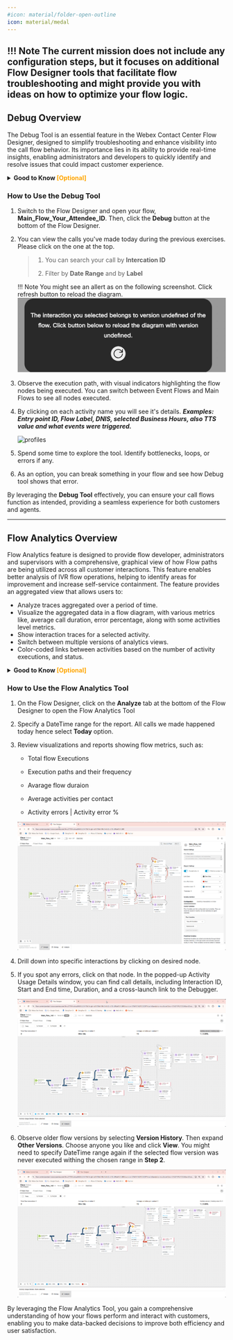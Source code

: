 ```yaml
---
#icon: material/folder-open-outline
icon: material/medal
---
```



!!! Note
    The current mission does not include any configuration steps, but it focuses on additional Flow Designer tools that facilitate flow troubleshooting and might provide you with ideas on how to optimize your flow logic.
---
## Debug Overview

The Debug Tool is an essential feature in the Webex Contact Center Flow Designer, designed to simplify troubleshooting and enhance visibility into the call flow behavior. Its importance lies in its ability to provide real-time insights, enabling administrators and developers to quickly identify and resolve issues that could impact customer experience.

**<details><summary>Good to Know <span style="color: orange;">[Optional]</span></summary>**

#### Why Debug is Important?

1. **Real-Time Analysis**: Tracks the call flow execution step by step, showing which nodes are executed and the data passed between them.

2. **Error Identification**: Quickly pinpoint errors, such as misconfigured nodes, incorrect variable usage, or unexpected call routing.

3. **Optimization**: Provides insights into flow performance, allowing you to optimize for efficiency and accuracy.
</details>


### How to Use the Debug Tool

1. Switch to the Flow Designer and open your flow, **<span class="attendee-id-container">Main_Flow_<span class="attendee-id-placeholder" data-prefix="Main_Flow_">Your_Attendee_ID</span><span class="copy" title="Click to copy!"></span></span>**. Then, click the **Debug** button at the bottom of the Flow Designer.

2. You can view the calls you've made today during the previous exercises. Please click on the one at the top.
    
    > 
    > 1. You can search your call by **Intercation ID**
    > 
    > 2. Filter by **Date Range** and by **Label**

    !!! Note
        You might see an allert as on the following screenshot. Click refresh button to reload the diagram. 
        ![profiles](../graphics/Lab1/DebugRefresh.jpg)       

3. Observe the execution path, with visual indicators highlighting the flow nodes being executed. You can switch between Event Flows and Main Flows to see all nodes executed.
4. By clicking on each activity name you will see it's details. ***Examples: Entry point ID, Flow Label, DNIS, selected Business Hours, also TTS value and what events were triggered.***

    ![profiles](../graphics/Lab1/FlowDebug1.gif)

5. Spend some time to explore the tool. Identify bottlenecks, loops, or errors if any. 
6. As an option, you can break something in your flow and see how Debug tool shows that error.

By leveraging the **Debug Tool** effectively, you can ensure your call flows function as intended, providing a seamless experience for both customers and agents.

---

## Flow Analytics Overview

Flow Analytics feature is designed to provide flow developer, administrators and supervisors with a comprehensive, graphical view of how Flow paths are being utilized across all customer interactions. This feature enables better analysis of IVR flow operations, helping to identify areas for improvement and increase self-service containment. The feature provides an aggregated view that allows users to:

  - Analyze traces aggregated over a period of time.
  - Visualize the aggregated data in a flow diagram, with various metrics like, average call duration, error percentage, along with some activities level metrics. 
  - Show interaction traces for a selected activity.
  - Switch between multiple versions of analytics views.
  - Color-coded links between activities based on the number of activity executions, and status.

**<details><summary>Good to Know <span style="color: orange;">[Optional]</span></summary>**

#### Why Flow Analytics is Important?

1. **Performance Monitoring**: Tracks key metrics, such as flow usage, execution frequency, and processing times, helping you assess flow efficiency.

2. **Behavior Analysis**: Identifies patterns in customer interactions and highlights potential issues, such as abandoned calls or potential loops.

3. **Proactive Optimization**: Offers data-driven insights to fine-tune flow configurations, ensuring optimal performance and alignment with business objectives.
</details>

### How to Use the Flow Analytics Tool

1. On the Flow Designer, click on the **Analyze** tab at the bottom of the Flow Designer to open the Flow Analytics Tool

2. Specify a DateTime range for the report. All calls we made happened today hence select **Today** option.

3. Review visualizations and reports showing flow metrics, such as:
    
    - Total flow Executions
    
    - Execution paths and their frequency
    
    - Avarage flow duraion
    
    - Average activities per contact
    
    - Activity errors | Activity error %

    ![profiles](../graphics/Lab1/FlowAnalytics1.gif)

4. Drill down into specific interactions by clicking on desired node.

5. If you spot any errors, click on that node. In the popped-up Activity Usage Details window, you can find call details, including Interaction ID, Start and End time, Duration, and a cross-launch link to the Debugger.

    ![profiles](../graphics/Lab1/FlowAnalytics2.gif)

6. Observe older flow versions by selecting **Version History**. Then expand **Other Versions**. Choose anyone you like and click **View**. You might need to specify DateTime range again if the selected flow version was never executed withing the chosen range in **Step 2**.

    ![profiles](../graphics/Lab1/FlowAnalytics3.gif)

By leveraging the Flow Analytics Tool, you gain a comprehensive understanding of how your flows perform and interact with customers, enabling you to make data-backed decisions to improve both efficiency and user satisfaction.
